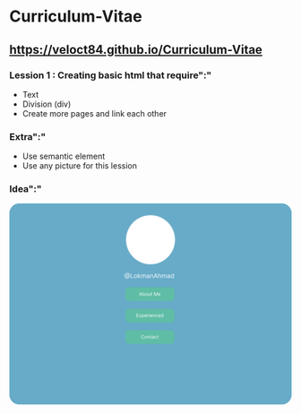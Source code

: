 # Curriculum-Vitae

## <https://veloct84.github.io/Curriculum-Vitae>

### Lession 1 : Creating basic html that require":"

- Text
- Division (div)
- Create more pages and link each other

### Extra":"

- Use semantic element
- Use any picture for this lession

### Idea":"

![alt text](images/html.png "idea layout and colour proposal")
